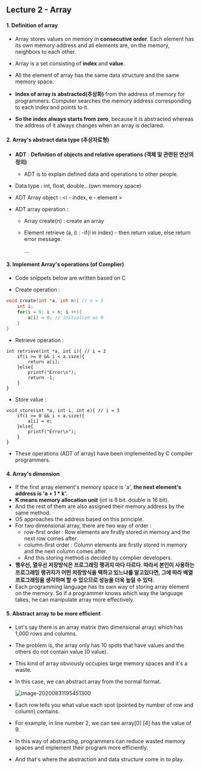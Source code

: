 ## Lecture 2 - Array



#### 1. Definition of array

- Array stores values on memory in **consecutive order**. Each element has its own memory address and all elements are, on the memory, neighbors to each other. 

- Array is a set consisting of **index** and **value**. 

- All the element of array has the same data structure and the same memory space.

- **Index of array is abstracted(추상화)** from the address of memory for programmers. Computer searches the memory address corresponding to each index and points to it.

- **So the index always starts from zero**, because it is abstracted whereas the address of it always changes when an array is declared.

  

#### 2. Array's abstract data type (추상자료형)

- **ADT** : **Definition of objects and relative operations (객체 및 관련된 연산의 정의)**
  - ADT is to explain defined data and operations to other people.

- Data type : int, float, double...(own memory space)

- ADT Array object : <i - index, e - element >

- ADT array operation : 

  - Array create(n) : create an array

  - Element retrieve (a, i) : -if(i in index) - then return value, else return error message.

    ...



#### 3. Implement Array's operations (of Complier)

- Code snippets below are written based on C

- Create operation : 

```C
void create(int *a, int n){ // n = 5
	int i;
    for(i = 0; i < n; i ++){
        a[i] = 0; // initialize as 0
    }
}
```

- Retrieve operation : 

```
int retrieve(int *a, int i){ // i = 2
	if(i >= 0 && i < a.size){
		return a[i];
	}else{
		printf("Error\n");
		return -1;
	}
}
```

- Store value : 

```
void store(int *a, int i, int e){ // i = 3
	if(i >= 0 && i < a.size){
		a[i] = e;
	}else{
		printf("Error\n");
	}
}
```

- These operations (ADT of array) have been implemented by C compiler programmers.



#### 4. Array's dimension

- If the first array element's memory space is 'a', **the next element's address is 'a + 1 * k'.** 
- **K means memory allocation unit** (int is 8 bit. double is 16 bit).
- And the rest of them are also assigned their memory address by the same method. 
- OS approaches the address based on this principle.
- For two dimensional array, there are two way of order  : 
  - row-first order : Row elements are firstly stored in memory and the next row comes after.
  - column-first order : Column elements are firstly stored in memory and the next column comes after.
  - And this storing method is decided by complier developers.
- **행우선, 열우선 저장방식은 프로그래밍 랭귀지 마다 다르다. 따라서 본인이 사용하는 프로그래밍 랭귀지가 어떤 저장방식을 택하고 있느냐를 알고있다면, 그에 따라 배열 프로그래밍을 생각하며 할 수 있으므로 성능을 더욱 높일 수 있다.**
- Each programming language has its own way of storing array element on the memory. So if a programmer knows which way the language takes, he can manipulate array more effectively.



#### 5. Abstract array to be more efficient

- Let's say there is an array matrix (two dimensional array) which has 1,000 rows and columns.

- The problem is, the array only has 10 spots that have values and the others do not contain value (0 value).

- This kind of array obviously occupies large memory spaces and it's a waste. 

- In this case, we can abstract array from the normal format.

  ![image-20200831195451300](C:\Users\datae\AppData\Roaming\Typora\typora-user-images\image-20200831195451300.png)



- Each row tells you what value each spot (pointed by number of row and column) contains.
- For example, in line number 2, we can see array[0] [4] has the value of 9.
- In this way of abstracting, programmers can reduce wasted memory spaces and implement their program more efficiently.
- And that's where the abstraction and data structure come in to play.

